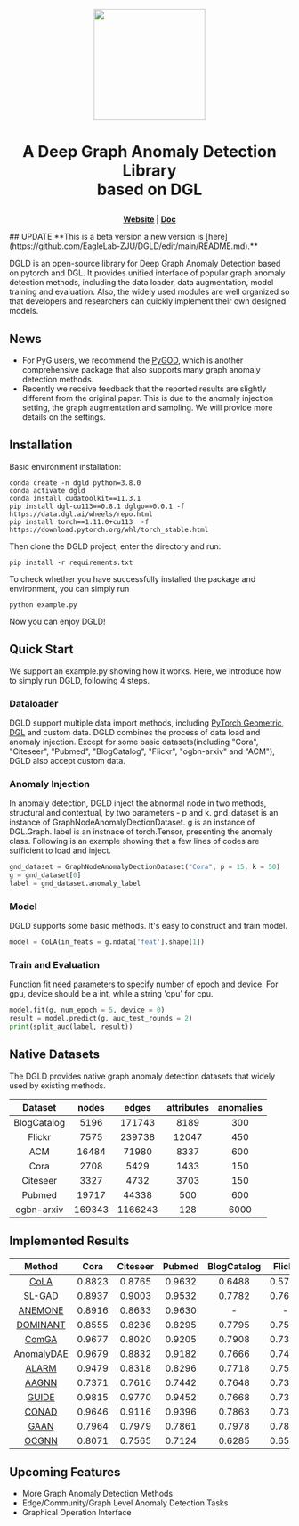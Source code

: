 <p align="center">
    <a href="https://zhoushengisnoob.github.io/projects/DGLD_Fronted/index.html"> <img src="DGLD_logo.jpg" width="200"/></a>
<p>

<h1 align="center">
    <p>A Deep Graph Anomaly Detection Library <br> based on DGL</p>
</h1>

<p align="center">
    <b> <a href="https://zhoushengisnoob.github.io/projects/DGLD_Fronted/index.html">Website</a> | <a href="https://zhoushengisnoob.github.io/DGLD/doc/docstring_html/html/dgld.html">Doc</a> </b>
</p>
## UPDATE
**This is a beta version a new version is [here](https://github.com/EagleLab-ZJU/DGLD/edit/main/README.md).**

DGLD is an open-source library for Deep Graph Anomaly Detection based on pytorch and DGL. It provides unified interface of popular graph anomaly detection methods, including the data loader, data augmentation, model training and evaluation. Also, the widely used modules are well organized so that developers and researchers can quickly implement their own designed models. 


## News
* For PyG users, we recommend the [PyGOD](https://github.com/pygod-team/pygod/), which is another comprehensive package that also supports many graph anomaly detection methods.
* Recently we receive feedback that the reported results are slightly different from the original paper. This is due to the anomaly injection setting, the graph augmentation and sampling. We will provide more details on the settings. 

## Installation
Basic environment installation:
```shell
conda create -n dgld python=3.8.0
conda activate dgld
conda install cudatoolkit==11.3.1
pip install dgl-cu113==0.8.1 dglgo==0.0.1 -f https://data.dgl.ai/wheels/repo.html
pip install torch==1.11.0+cu113  -f https://download.pytorch.org/whl/torch_stable.html
```
Then clone the DGLD project, enter the directory and run:
```shell
pip install -r requirements.txt
```
To check whether you have successfully installed the package and environment, you can simply run
```shell
python example.py
```
Now you can enjoy DGLD!

## Quick Start

We support an example.py showing how it works. Here, we introduce how to simply run DGLD, following 4 steps.

### Dataloader

DGLD support multiple data import methods, including [PyTorch Geometric](https://pytorch-geometric.readthedocs.io/en/latest/), [DGL](https://www.dgl.ai/) and custom data. DGLD combines the process of data load and anomaly injection. Except for some basic datasets(including "Cora", "Citeseer", "Pubmed", "BlogCatalog", "Flickr", "ogbn-arxiv" and "ACM"), DGLD also accept custom data.

### Anomaly Injection

In anomaly detection, DGLD inject the abnormal node in two methods, structural and contextual, by two parameters - p and k. gnd_dataset is an instance of GraphNodeAnomalyDectionDataset. g is an instance of DGL.Graph. label is an instnace of torch.Tensor, presenting the anomaly class. Following is an example showing that a few lines of codes are sufficient to load and inject.

```python
gnd_dataset = GraphNodeAnomalyDectionDataset("Cora", p = 15, k = 50)
g = gnd_dataset[0]
label = gnd_dataset.anomaly_label
```

### Model

DGLD supports some basic methods. It's easy to construct and train model.

```python
model = CoLA(in_feats = g.ndata['feat'].shape[1])
```

### Train and Evaluation

Function fit need parameters to specify number of epoch and device. For gpu, device should be a int, while a string 'cpu' for cpu.

```python
model.fit(g, num_epoch = 5, device = 0)
result = model.predict(g, auc_test_rounds = 2)
print(split_auc(label, result))
```


## Native Datasets
The DGLD provides native graph anomaly detection datasets that widely used by existing methods.

|   Dataset   | nodes  |  edges  | attributes | anomalies |
| :---------: | :----: | :-----: | :--------: | :-------: |
| BlogCatalog |  5196  | 171743  |    8189    |    300    |
|   Flickr    |  7575  | 239738  |   12047    |    450    |
|     ACM     | 16484  |  71980  |    8337    |    600    |
|    Cora     |  2708  |  5429   |    1433    |    150    |
|  Citeseer   |  3327  |  4732   |    3703    |    150    |
|   Pubmed    | 19717  |  44338  |    500     |    600    |
| ogbn-arxiv  | 169343 | 1166243 |    128     |   6000    |



## Implemented Results
|Method   | Cora | Citeseer  |  Pubmed   | BlogCatalog | Flickr  |   ACM   | Arxiv |
| :--------: | :---------: | :-----: | :-----: | :------: | :-----: | :-----: | :--------: |
| [CoLA](https://arxiv.org/abs/2103.00113)    |   0.8823   | 0.8765 | 0.9632 | 0.6488  | 0.5790 | 0.8194 |  0.8833   |
|  [SL-GAD](https://arxiv.org/pdf/2108.09896.pdf?ref=https://githubhelp.com)   |   0.8937   | 0.9003 | 0.9532 | 0.7782  | 0.7664 | 0.8146 |    0.7483     |
|  [ANEMONE](https://dl.acm.org/doi/abs/10.1145/3459637.3482057)   |     0.8916      |   0.8633    | 0.9630 | -  | - |    -    |     -      |
| [DOMINANT](https://epubs.siam.org/doi/pdf/10.1137/1.9781611975673.67)  |   0.8555   | 0.8236 |    0.8295   |    0.7795     |   0.7559    | 0.7067 |     -     |
|   [ComGA](https://dl.acm.org/doi/abs/10.1145/3488560.3498389)    |   0.9677    | 0.8020  | 0.9205  | 0.7908  | 0.7346  | 0.7147 |     -     |
| [AnomalyDAE](https://arxiv.org/pdf/2002.03665.pdf) |     0.9679     |0.8832    | 0.9182   |    0.7666      |   0.7437     |    0.7091      |    -        |
|   [ALARM](https://ieeexplore.ieee.org/abstract/document/9162509)    |      0.9479      |    0.8318    |    0.8296    |    0.7718     |    0.7596    |    0.6952    |     -      |
|  [AAGNN](https://www4.comp.polyu.edu.hk/~xiaohuang/docs/Shuang_CIKM21.pdf)   |   0.7371   | 0.7616 |    0.7442   |    0.7648     | 0.7388 |    0.4868    |     -    |
|[GUIDE](https://ieeexplore.ieee.org/document/9671990)|0.9815|0.9770|0.9452|0.7668| 0.7331 |0.7100| 0.7711 |
|[CONAD](https://link.springer.com/chapter/10.1007/978-3-031-05936-0_35)|0.9646|0.9116|0.9396|0.7863| 0.7395 |0.7005| 0.5988 |
|[GAAN](https://dl.acm.org/doi/abs/10.1145/3340531.3412070)|0.7964|0.7979|0.7861|0.7978|0.7838|0.7081|0.6787|
|[OCGNN](https://link.springer.com/article/10.1007/s00521-021-05924-9)|0.8071|0.7565|0.7124|0.6285|0.6532|0.4556|0.5455|

## Upcoming Features
* More Graph Anomaly Detection Methods
* Edge/Community/Graph Level Anomaly Detection Tasks
* Graphical Operation Interface
